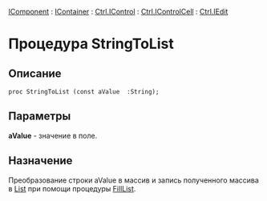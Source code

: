 ﻿---
Link: .Ctrl.IEdit.@StringToList
---

[IComponent](topic:Com.Custom.ComClasses.IComponent.Default) :
[IContainer](topic:Com.Custom.ComClasses.IContainer.Default) :
[Ctrl.IControl](topic:Com.Custom.ComClasses.Ctrl.IControl.Default) :
[Ctrl.IControlCell](topic:Com.Custom.ComClasses.Ctrl.IControlCell.Default) :
[Ctrl.IEdit](Default)

# Процедура StringToList

## Описание

    proc StringToList (const aValue  :String);

## Параметры

**aValue** - значение в поле.

## Назначение

Преобразование строки aValue в массив и запись полученного массива
в [List](topic:.Custom.ComClasses.Ctrl.IEdit.List) при помощи процедуры
[FillList](topic:.Custom.ComClasses.Ctrl.IEdit.FillList).